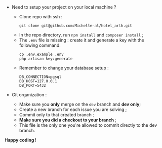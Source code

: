 - Need to setup your project on your local machine ?
  - Clone repo with ssh :
    ```
    git clone git@github.com:Michelle-al/hotel_arth.git
    ```
  - In the repo directory, run `npm install` and `composer install` ;
  - The `.env` file is missing : create it and generate a key with the following command.
    ```
    cp .env.example .env
    php artisan key:generate
    ```
  - Remember to change your database setup :
    ```
    DB_CONNECTION=pgsql
    DB_HOST=127.0.0.1
    DB_PORT=5432
    ```
  
- Git organization :
    - Make sure you **only** merge on the `dev` branch and **dev only**;
    - Create a new branch for each issue you are solving ;
    - Commit only to that created branch ;
    - **Make sure you did a checkout to your branch** ;
    - This file is the only one you're allowed to commit directly to the dev branch.

**Happy coding !**
